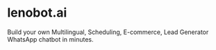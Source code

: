 # lenobot.ai
Build your own Multilingual, Scheduling, E-commerce, Lead Generator WhatsApp chatbot in minutes.
